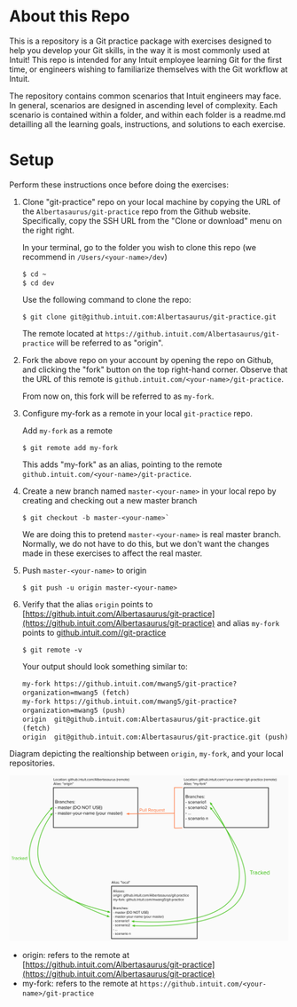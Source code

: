 # About this Repo
This is a repository is a Git practice package with exercises designed to help you develop your Git skills, in the way it is most commonly used at Intuit! This repo is intended for any Intuit employee learning Git for the first time, or engineers wishing to familiarize themselves with the Git workflow at Intuit. 

The repository contains common scenarios that Intuit engineers may face. In general, scenarios are designed in ascending level of complexity. Each scenario is contained within a folder, and within each folder is a readme.md detailling all the learning goals, instructions, and solutions to each exercise.


# Setup
Perform these instructions once before doing the exercises:
1. Clone "git-practice" repo on your local machine by copying the URL of the `Albertasaurus/git-practice` repo from the Github website. Specifically, copy the SSH URL from the "Clone or download" menu on the right right. 

    In your terminal, go to the folder you wish to clone this repo (we recommend in `/Users/<your-name>/dev`)
    ```console
    $ cd ~
    $ cd dev
    ```

    Use the following command to clone the repo:
    ```console
    $ git clone git@github.intuit.com:Albertasaurus/git-practice.git
    ```
    The remote located at `https://github.intuit.com/Albertasaurus/git-practice` will be referred to as "origin".
1. Fork the above repo on your account by opening the repo on Github, and clicking the "fork" button on the top right-hand corner. Observe that the URL of this remote is `github.intuit.com/<your-name>/git-practice`. 

    From now on, this fork will be referred to as `my-fork`. 
1. Configure my-fork as a remote in your local `git-practice` repo. 

    Add `my-fork` as a remote 
    ```console
    $ git remote add my-fork
    ```
    This adds "my-fork" as an alias, pointing to the remote `github.intuit.com/<your-name>/git-practice`. 
1. Create a new branch named `master-<your-name>` in your local repo by creating and checking out a new master branch
    ```console
    $ git checkout -b master-<your-name>`
    ```
    We are doing this to pretend `master-<your-name>` is real master branch. Normally, we do not have to do this, but we don't want the changes made in these exercises to affect the real master. 
1. Push `master-<your-name>` to origin
    ```console
    $ git push -u origin master-<your-name>
    ```
1. Verify that the alias `origin` points to [https://github.intuit.com/Albertasaurus/git-practice](https://github.intuit.com/Albertasaurus/git-practice) and alias `my-fork` points to [github.intuit.com/<your-name>/git-practice](github.intuit.com/<your-name>/git-practice)

    ```console
    $ git remote -v
    ```

    Your output should look something similar to: 
    ```
    my-fork	https://github.intuit.com/mwang5/git-practice?organization=mwang5 (fetch)
    my-fork	https://github.intuit.com/mwang5/git-practice?organization=mwang5 (push)
    origin	git@github.intuit.com:Albertasaurus/git-practice.git (fetch)
    origin	git@github.intuit.com:Albertasaurus/git-practice.git (push)
    ```

Diagram depicting the realtionship between `origin`, `my-fork`, and your local repositories.

![Git repo setup overview](img/overview_diagram.png)
<!-- (This is the link to edit the diagram: https://app.mural.co/invitation/mural/intuitqboteam/1589302194189?sender=michellewang8970&key=961f09bb-98be-471c-90e8-6d71e6a1dab1) -->
* origin: refers to the remote at [https://github.intuit.com/Albertasaurus/git-practice](https://github.intuit.com/Albertasaurus/git-practice)
* my-fork: refers to the remote at `https://github.intuit.com/<your-name>/git-practice`
